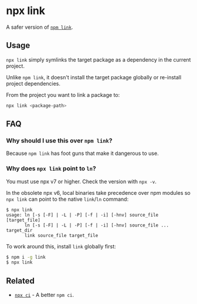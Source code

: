 # npx link

A safer version of [`npm link`](https://docs.npmjs.com/cli/v8/commands/npm-link).

## Usage

`npx link` simply symlinks the target package as a dependency in the current project.

Unlike `npm link`, it doesn't install the target package globally or re-install project dependencies.

From the project you want to link a package to:

```sh
npx link <package-path>
```

## FAQ

### Why should I use this over `npm link`?
Because `npm link` has foot guns that make it dangerous to use.

### Why does `npx link` point to `ln`?

You must use npx v7 or higher. Check the version with `npx -v`.

In the obsolete npx v6, local binaries take precedence over npm modules so  `npx link` can point to the native `link`/`ln` command:
```
$ npx link
usage: ln [-s [-F] | -L | -P] [-f | -i] [-hnv] source_file [target_file]
       ln [-s [-F] | -L | -P] [-f | -i] [-hnv] source_file ... target_dir
       link source_file target_file
```

To work around this, install `link` globally first:
```sh
$ npm i -g link
$ npx link
```

## Related

- [`npx ci`](https://github.com/privatenumber/ci) - A better `npm ci`.
